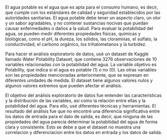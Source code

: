 El agua potable es el agua que es apta para el consumo humano, es decir, que cumple con los estándares de calidad y seguridad establecidos por las autoridades sanitarias. El agua potable debe tener un aspecto claro, un olor y un sabor agradables, y no contener sustancias nocivas que puedan causar enfermedades o daños a la salud. Para evaluar la potabilidad del agua, se pueden medir diferentes propiedades físicas, químicas y biológicas, como el pH, la dureza, los sólidos, las cloraminas, el sulfato, la conductividad, el carbono orgánico, los trihalometanos y la turbidez.

Para hacer el análisis exploratorio de datos, usé un dataset de Kaggle llamado Water Potability Dataset, que contiene 3276 observaciones de 10 variables relacionadas con la potabilidad del agua. La variable objetivo es Potability, que indica si el agua es potable (1) o no (0). Las otras variables son las propiedades mencionadas anteriormente, que se expresan en diferentes unidades de medida. El dataset tiene algunos valores nulos y algunos valores extremos que pueden afectar el análisis.

El objetivo del análisis exploratorio de datos fue entender las características y la distribución de las variables, así como la relación entre ellas y la potabilidad del agua. Para ello, usé diferentes técnicas y herramientas. El resultado del análisis fue que no encontré una diferencia significativa entre los datos de entrada para el dato de salida, es decir, que ninguna de las propiedades del agua parecía determinar la potabilidad del agua de forma clara y consistente. Esto se debe a que el dataset no muestra una correlacion y diferenciacion entre los datos en entrada y los datos de salida.